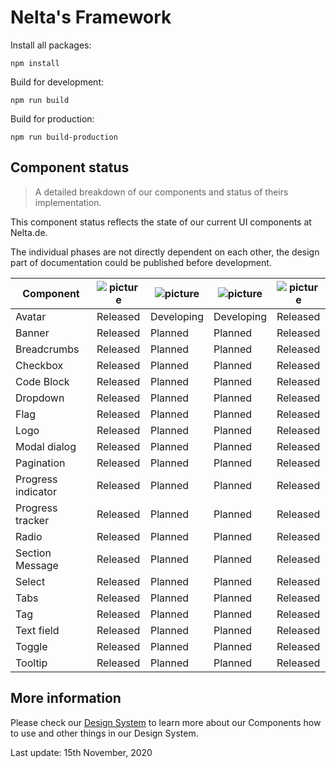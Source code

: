 # Nelta's Framework

Install all packages:

```
npm install
```

Build for development:
```
npm run build
```

Build for production:
```
npm run build-production
```

## Component status
> A detailed breakdown of our components and status of theirs implementation.

This component status reflects the state of our current UI components at Nelta.de.

The individual phases are not directly dependent on each other, the design part of documentation could be published before development.

|   Component	|   ![picture](https://img.icons8.com/ios/30/11173D/adobe-xd.png)	|   ![picture](https://img.icons8.com/ios-filled/30/11173D/sass.png)|![picture](https://img.icons8.com/ios/30/11173D/javascript.png)	|   ![picture](https://img.icons8.com/wired/30/11173D/new-document.png)	|
|---	|---	|---	|---	|---	|
|Avatar |   Released	| Developing  | Developing   | Released |
|Banner |   Released	| Planned  | Planned  | Released |
|Breadcrumbs |   Released	| Planned  | Planned  | Released |
|Checkbox |   Released	| Planned  | Planned  | Released |
|Code Block |   Released	| Planned   | Planned | Released |
|Dropdown |   Released	| Planned   | Planned | Released |
|Flag |   Released	| Planned   | Planned | Released |
|Logo |   Released	| Planned   | Planned | Released |
|Modal dialog |   Released	| Planned   | Planned | Released |
|Pagination |   Released	| Planned   | Planned | Released |
|Progress indicator |   Released	| Planned  | Planned  | Released |
|Progress tracker |   Released	| Planned   | Planned | Released |
|Radio |   Released	| Planned   | Planned | Released |
|Section Message |   Released	| Planned   | Planned | Released |
|Select |   Released	| Planned   | Planned | Released |
|Tabs |   Released	| Planned   | Planned | Released |
|Tag |   Released	| Planned   | Planned | Released |
|Text field |   Released	| Planned   | Planned | Released |
|Toggle |   Released	| Planned   | Planned | Released |
|Tooltip |   Released	| Planned   | Planned | Released |



## More information

Please check our [Design System](http://design.nelta.de) to learn more about our Components how to use and other things in our Design System.

Last update: 15th November, 2020